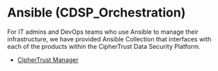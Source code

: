 # Ansible (CDSP_Orchestration)
For IT admins and DevOps teams who use Ansible to manage their infrastructure, we have provided Ansible Collection that interfaces with each of the products within the CipherTrust Data Security Platform.
* [CipherTrust Manager](./CipherTrustManager/)
